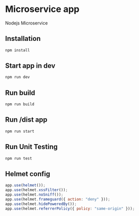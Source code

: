 # Microservice app

Nodejs Microservice

## Installation
```bash
npm install
```

## Start app in dev

```bash
npm run dev
```

## Run build

```bash
npm run build
```

## Run /dist app

```bash
npm run start
```

## Run Unit Testing
```bash
npm run test
```

## Helmet config
```javascript
app.use(helmet());
app.use(helmet.xssFilter());
app.use(helmet.noSniff());
app.use(helmet.frameguard({ action: "deny" }));
app.use(helmet.hidePoweredBy());
app.use(helmet.referrerPolicy({ policy: "same-origin" }));
```